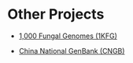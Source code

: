 <!--
Content to display at /projects
-->


# Other Projects

- [1,000 Fungal Genomes (1KFG)](/projects/1KFG)

- [China National GenBank (CNGB)](/projects/CNGB)
